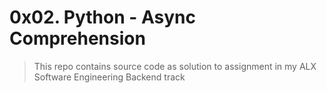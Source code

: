 # 0x02. Python - Async Comprehension
> This repo contains source code as solution to assignment in my ALX Software Engineering Backend track
